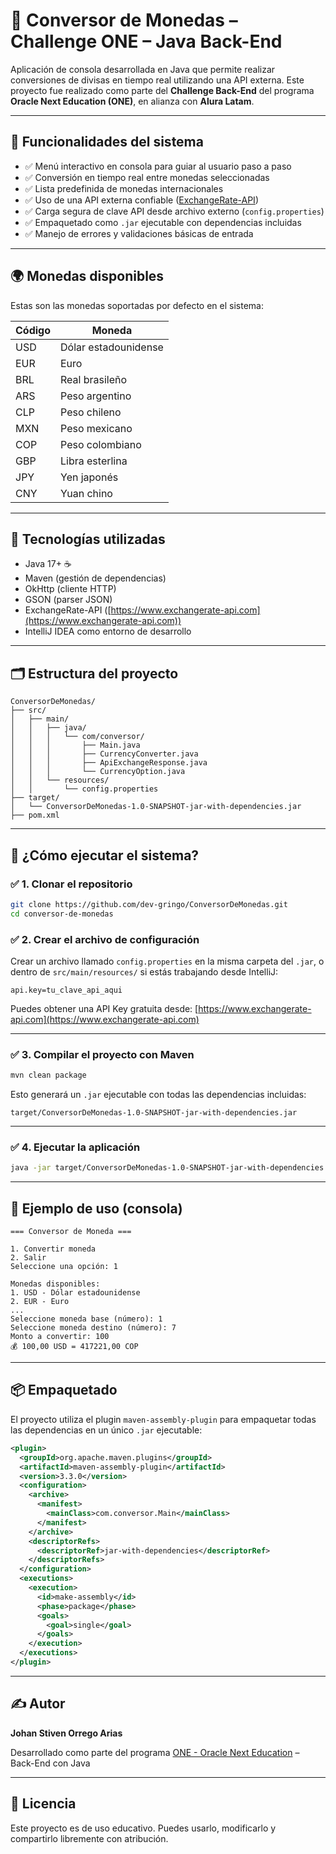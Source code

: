 # 💱 Conversor de Monedas – Challenge ONE – Java Back-End

Aplicación de consola desarrollada en Java que permite realizar conversiones de divisas en tiempo real utilizando una API externa. Este proyecto fue realizado como parte del **Challenge Back-End** del programa **Oracle Next Education (ONE)**, en alianza con **Alura Latam**.

---

## 📌 Funcionalidades del sistema

- ✅ Menú interactivo en consola para guiar al usuario paso a paso  
- ✅ Conversión en tiempo real entre monedas seleccionadas  
- ✅ Lista predefinida de monedas internacionales  
- ✅ Uso de una API externa confiable ([ExchangeRate-API](https://www.exchangerate-api.com))  
- ✅ Carga segura de clave API desde archivo externo (`config.properties`)  
- ✅ Empaquetado como `.jar` ejecutable con dependencias incluidas  
- ✅ Manejo de errores y validaciones básicas de entrada  

---

## 🌍 Monedas disponibles

Estas son las monedas soportadas por defecto en el sistema:

| Código | Moneda              |
|--------|---------------------|
| USD    | Dólar estadounidense |
| EUR    | Euro                |
| BRL    | Real brasileño      |
| ARS    | Peso argentino      |
| CLP    | Peso chileno        |
| MXN    | Peso mexicano       |
| COP    | Peso colombiano     |
| GBP    | Libra esterlina     |
| JPY    | Yen japonés         |
| CNY    | Yuan chino          |

---

## 🧰 Tecnologías utilizadas

- Java 17+ ☕  
- Maven (gestión de dependencias)  
- OkHttp (cliente HTTP)  
- GSON (parser JSON)  
- ExchangeRate-API ([https://www.exchangerate-api.com](https://www.exchangerate-api.com))  
- IntelliJ IDEA como entorno de desarrollo  

---

## 🗂️ Estructura del proyecto

```
ConversorDeMonedas/
├── src/
│   ├── main/
│   │   ├── java/
│   │   │   └── com/conversor/
│   │   │       ├── Main.java
│   │   │       ├── CurrencyConverter.java
│   │   │       ├── ApiExchangeResponse.java
│   │   │       └── CurrencyOption.java
│   │   └── resources/
│   │       └── config.properties
├── target/
│   └── ConversorDeMonedas-1.0-SNAPSHOT-jar-with-dependencies.jar
├── pom.xml
```

---

## 🚀 ¿Cómo ejecutar el sistema?

### ✅ 1. Clonar el repositorio

```bash
git clone https://github.com/dev-gringo/ConversorDeMonedas.git
cd conversor-de-monedas
```

### ✅ 2. Crear el archivo de configuración

Crear un archivo llamado `config.properties` en la misma carpeta del `.jar`, o dentro de `src/main/resources/` si estás trabajando desde IntelliJ:

```properties
api.key=tu_clave_api_aqui
```

Puedes obtener una API Key gratuita desde: [https://www.exchangerate-api.com](https://www.exchangerate-api.com)

---

### ✅ 3. Compilar el proyecto con Maven

```bash
mvn clean package
```

Esto generará un `.jar` ejecutable con todas las dependencias incluidas:

```
target/ConversorDeMonedas-1.0-SNAPSHOT-jar-with-dependencies.jar
```

---

### ✅ 4. Ejecutar la aplicación

```bash
java -jar target/ConversorDeMonedas-1.0-SNAPSHOT-jar-with-dependencies.jar
```

---

## 🎥 Ejemplo de uso (consola)

```
=== Conversor de Moneda ===

1. Convertir moneda
2. Salir
Seleccione una opción: 1

Monedas disponibles:
1. USD - Dólar estadounidense
2. EUR - Euro
...
Seleccione moneda base (número): 1
Seleccione moneda destino (número): 7
Monto a convertir: 100
💰 100,00 USD = 417221,00 COP
```

---

## 📦 Empaquetado

El proyecto utiliza el plugin `maven-assembly-plugin` para empaquetar todas las dependencias en un único `.jar` ejecutable:

```xml
<plugin>
  <groupId>org.apache.maven.plugins</groupId>
  <artifactId>maven-assembly-plugin</artifactId>
  <version>3.3.0</version>
  <configuration>
    <archive>
      <manifest>
        <mainClass>com.conversor.Main</mainClass>
      </manifest>
    </archive>
    <descriptorRefs>
      <descriptorRef>jar-with-dependencies</descriptorRef>
    </descriptorRefs>
  </configuration>
  <executions>
    <execution>
      <id>make-assembly</id>
      <phase>package</phase>
      <goals>
        <goal>single</goal>
      </goals>
    </execution>
  </executions>
</plugin>
```

---

## ✍️ Autor

**Johan Stiven Orrego Arias**  

Desarrollado como parte del programa [ONE - Oracle Next Education](https://www.oracle.com/lad/education/oracle-next-education/) – Back-End con Java

---

## 📄 Licencia

Este proyecto es de uso educativo. Puedes usarlo, modificarlo y compartirlo libremente con atribución.
